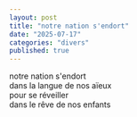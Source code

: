 ```yaml
---
layout: post
title: "notre nation s'endort"
date: "2025-07-17"
categories: "divers"
published: true
---
```


notre nation s'endort  
dans la langue de nos aïeux  
pour se réveiller  
dans le rêve de nos enfants  
